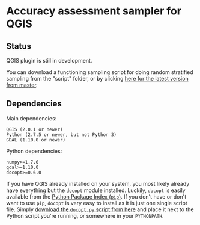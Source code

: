 Accuracy assessment sampler for QGIS
===============

## Status
QGIS plugin is still in development.

You can download a functioning sampling script for doing random stratified sampling from the "script" folder, or by clicking [here for the latest version from master](https://raw.githubusercontent.com/ceholden/accuracy_sampler/master/script/sample_map.py).

## Dependencies
Main dependencies:

    QGIS (2.0.1 or newer)
    Python (2.7.5 or newer, but not Python 3)
    GDAL (1.10.0 or newer)

Python dependencies:

    numpy>=1.7.0
    gdal>=1.10.0
    docopt>=0.6.0

If you have QGIS already installed on your system, you most likely already have everything but the [`docopt`](https://github.com/docopt/docopt) module installed. Luckily, `docopt` is easily available from the [Python Package Index (`pip`)](https://pypi.python.org/pypi/docopt). If you don't have or don't want to use `pip`, `docopt` is very easy to install as it is just one single script file. Simply [download the `docopt.py` script from here](https://raw.githubusercontent.com/docopt/docopt/master/docopt.py) and place it next to the Python script you're running, or somewhere in your `PYTHONPATH`.
